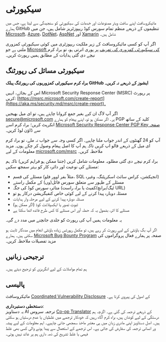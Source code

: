 <!--
CO_OP_TRANSLATOR_METADATA:
{
  "original_hash": "d8fe220fa2850df0759b07cf391ea77c",
  "translation_date": "2025-07-12T07:21:51+00:00",
  "source_file": "SECURITY.md",
  "language_code": "ur"
}
-->
# سیکیورٹی

مائیکروسافٹ اپنے سافٹ ویئر مصنوعات اور خدمات کی سیکیورٹی کو سنجیدگی سے لیتا ہے، جس میں ہمارے GitHub تنظیموں کے ذریعے منظم تمام سورس کوڈ ریپوزٹریز شامل ہیں، جن میں [Microsoft](https://github.com/Microsoft)، [Azure](https://github.com/Azure)، [DotNet](https://github.com/dotnet)، [AspNet](https://github.com/aspnet) اور [Xamarin](https://github.com/xamarin) شامل ہیں۔

اگر آپ کو کسی مائیکروسافٹ کے زیر ملکیت ریپوزٹری میں کوئی سیکیورٹی کمزوری ملتی ہے جو [Microsoft کی سیکیورٹی کمزوری کی تعریف](https://aka.ms/security.md/definition) پر پوری اترتی ہو، تو براہ کرم نیچے دی گئی ہدایات کے مطابق ہمیں رپورٹ کریں۔

## سیکیورٹی مسائل کی رپورٹنگ

**براہ کرم سیکیورٹی کمزوریوں کی رپورٹنگ پبلک GitHub ایشوز کے ذریعے نہ کریں۔**

اس کے بجائے، انہیں Microsoft Security Response Center (MSRC) پر رپورٹ کریں: [https://msrc.microsoft.com/create-report](https://aka.ms/security.md/msrc/create-report)۔

اگر آپ لاگ ان کیے بغیر جمع کروانا چاہتے ہیں، تو ای میل بھیجیں [secure@microsoft.com](mailto:secure@microsoft.com) پر۔ اگر ممکن ہو تو، اپنے پیغام کو ہمارے PGP کلید کے ساتھ انکرپٹ کریں؛ براہ کرم اسے [Microsoft Security Response Center PGP Key صفحہ](https://aka.ms/security.md/msrc/pgp) سے ڈاؤن لوڈ کریں۔

آپ کو 24 گھنٹوں کے اندر جواب ملنا چاہیے۔ اگر کسی وجہ سے جواب نہ ملے، تو براہ کرم ای میل کے ذریعے فالو اپ کریں تاکہ ہم آپ کا اصل پیغام وصول کر چکے ہوں۔ مزید معلومات کے لیے [microsoft.com/msrc](https://www.microsoft.com/msrc) ملاحظہ کریں۔

براہ کرم نیچے دی گئی مطلوبہ معلومات شامل کریں (جتنا ممکن ہو فراہم کریں) تاکہ ہم مسئلے کی نوعیت اور دائرہ کار کو بہتر سمجھ سکیں:

* مسئلے کی قسم (مثلاً بفر اوور فلو، SQL انجیکشن، کراس سائٹ اسکرپٹنگ، وغیرہ)
* مسئلے کے ظہور سے متعلق سورس فائل(وں) کے مکمل راستے
* متاثرہ سورس کوڈ کی جگہ (ٹیگ/برانچ/کمیٹ یا براہ راست URL)
* مسئلہ دوبارہ پیدا کرنے کے لیے کوئی خاص کنفیگریشن درکار ہو تو
* مسئلہ دوبارہ پیدا کرنے کے لیے مرحلہ وار ہدایات
* ثبوتِ تصور یا ایکسپلائٹ کوڈ (اگر ممکن ہو)
* مسئلے کا اثر، بشمول یہ کہ حملہ آور اس مسئلے کا کس طرح فائدہ اٹھا سکتا ہے

یہ معلومات ہمیں آپ کی رپورٹ کو جلدی جانچنے میں مدد دے گی۔

اگر آپ بگ باؤنٹی کے لیے رپورٹ کر رہے ہیں، تو مکمل رپورٹس زیادہ باؤنٹی انعام میں مددگار ثابت ہو سکتی ہیں۔ ہمارے [Microsoft Bug Bounty Program](https://aka.ms/security.md/msrc/bounty) صفحہ پر ہمارے فعال پروگراموں کی مزید تفصیلات ملاحظہ کریں۔

## ترجیحی زبانیں

ہم تمام مواصلات کے لیے انگریزی کو ترجیح دیتے ہیں۔

## پالیسی

مائیکروسافٹ [Coordinated Vulnerability Disclosure](https://aka.ms/security.md/cvd) کے اصول کی پیروی کرتا ہے۔

**دستخطی دستبرداری**:  
یہ دستاویز AI ترجمہ سروس [Co-op Translator](https://github.com/Azure/co-op-translator) کے ذریعے ترجمہ کی گئی ہے۔ اگرچہ ہم درستگی کے لیے کوشاں ہیں، براہ کرم آگاہ رہیں کہ خودکار ترجمے میں غلطیاں یا عدم درستیاں ہو سکتی ہیں۔ اصل دستاویز اپنی مادری زبان میں ہی معتبر ماخذ سمجھی جانی چاہیے۔ اہم معلومات کے لیے پیشہ ور انسانی ترجمہ کی سفارش کی جاتی ہے۔ اس ترجمے کے استعمال سے پیدا ہونے والی کسی بھی غلط فہمی یا غلط تشریح کی ذمہ داری ہم پر عائد نہیں ہوتی۔